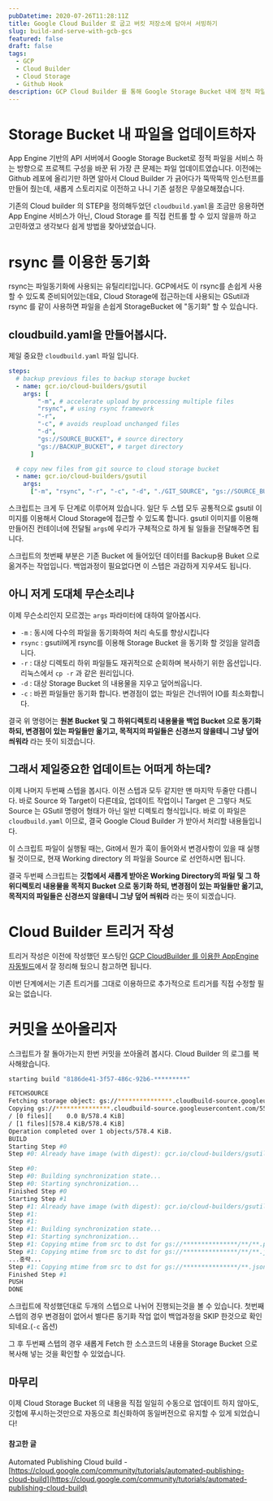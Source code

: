 ```yaml
---
pubDatetime: 2020-07-26T11:28:11Z
title: Google Cloud Builder 로 굽고 버킷 저장소에 담아서 서빙하기
slug: build-and-serve-with-gcb-gcs
featured: false
draft: false
tags:
  - GCP
  - Cloud Builder
  - Cloud Storage
  - Github Hook
description: GCP Cloud Builder 를 통해 Google Storage Bucket 내에 정적 파일을 자동으로 업데이트 하는 방법에 대하여 알아봅니다.
---
```


# Storage Bucket 내 파일을 업데이트하자

App Engine 기반의 API 서버에서 Google Storage Bucket로 정적 파일을 서비스 하는 방향으로 프로젝트 구성을 바꾼 뒤 가장 큰 문제는 파일 업데이트였습니다. 이전에는 Github 레포에 올리기만 하면 알아서 Cloud Builder 가 긁어다가 뚝딱뚝딱 인스턴프를 만들어 줬는데, 새롭게 스토리지로 이전하고 나니 기존 설정은 무쓸모해졌습니다.

기존의 Cloud builder 의 STEP을 정의해두었던 `cloudbuild.yaml`을 조금만 응용하면 App Engine 서비스가 아닌, Cloud Storage 를 직접 컨트롤 할 수 있지 않을까 하고 고민하였고 생각보다 쉽게 방법을 찾아냈었습니다.

# rsync 를 이용한 동기화

rsync는 파일동기화에 사용되는 유틸리티입니다. GCP에서도 이 rsync를 손쉽게 사용할 수 있도록 준비되어있는데요,
Cloud Storage에 접근하는데 사용되는 GSutil과 rsync 를 같이 사용하면 파일을 손쉽게 StorageBucket 에 "동기화" 할 수 있습니다.

## cloudbuild.yaml을 만들어봅시다.

제일 중요한 `cloudbuild.yaml` 파일 입니다.

```yaml
steps:
  # backup previous files to backup storage bucket
  - name: gcr.io/cloud-builders/gsutil
    args: [
        "-m", # accelerate upload by processing multiple files
        "rsync", # using rsync framework
        "-r",
        "-c", # avoids reupload unchanged files
        "-d",
        "gs://SOURCE_BUCKET", # source directory
        "gs://BACKUP_BUCKET", # target directory
      ]

  # copy new files from git source to cloud storage bucket
  - name: gcr.io/cloud-builders/gsutil
    args:
      ["-m", "rsync", "-r", "-c", "-d", "./GIT_SOURCE", "gs://SOURCE_BUCKET"]
```

스크립트는 크게 두 단계로 이루어져 있습니다. 일단 두 스텝 모두 공통적으로 gsutil 이미지를 이용해서 Cloud Storage에 접근할 수 있도록 합니다. gsutil 이미지를 이용해 만들어진 컨테이너에 전달될 `args`에 우리가 구체적으로 하게 될 일들을 전달해주면 됩니다.

스크립트의 첫번째 부분은 기존 Bucket 에 들어있던 데이터를 Backup용 Buket 으로 옮겨주는 작업입니다. 백업과정이 필요없다면 이 스텝은 과감하게 지우셔도 됩니다.

## 아니 저게 도대체 무슨소리냐

이제 무슨소리인지 모르겠는 `args` 파라미터에 대하여 알아봅시다.

- `-m` : 동시에 다수의 파일을 동기화하여 처리 속도를 향상시킵니다
- `rsync` : gsutil에게 rsync를 이용해 Storage Bucket 을 동기화 할 것임을 알려줍니다.
- `-r` : 대상 디렉토리 하위 파일들도 재귀적으로 순회하며 복사하기 위한 옵션입니다. 리눅스에서 `cp -r` 과 같은 원리입니다.
- `-d` : 대상 Storage Bucket 의 내용물을 지우고 덮어씌웁니다.
- `-c` : 바뀐 파일들만 동기화 합니다. 변경점이 없는 파일은 건너뛰어 IO를 최소화합니다.

결국 위 명령어는 **원본 Bucket 및 그 하위디렉토리 내용물을 백업 Bucket 으로 동기화 하되, 변경점이 있는 파일들만 옮기고, 목적지의 파일들은 신경쓰지 않을테니 그냥 덮어 씌워라** 라는 뜻이 되겠습니다.

## 그래서 제일중요한 업데이트는 어떠게 하는데?

이제 나머지 두번째 스텝을 봅시다.
이전 스텝과 모두 같지만 맨 마지막 두줄만 다릅니다. 바로 Source 와 Target이 다른데요, 업데이트 작업이니 Target 은 그렇다 쳐도 Source 는 GSutil 명령어 형태가 아닌 일반 디렉토리 형식입니다.
바로 이 파일은 `cloudbuild.yaml` 이므로, 결국 Google Cloud Builder 가 받아서 처리할 내용들입니다.

이 스크립트 파일이 실행될 때는, Git에서 뭔가 훅이 들어와서 변경사항이 있을 때 실행될 것이므로, 현재 Working directory 의 파일을 Source 로 선언하시면 됩니다.

결국 두번째 스크립트는 **깃헙에서 새롭게 받아온 Working Directory의 파일 및 그 하위디렉토리 내용물을 목적지 Bucket 으로 동기화 하되, 변경점이 있는 파일들만 옮기고, 목적지의 파일들은 신경쓰지 않을테니 그냥 덮어 씌워라** 라는 뜻이 되겠습니다.

# Cloud Builder 트리거 작성

트리거 작성은 이전에 작성했던 포스팅인 [GCP CloudBuilder 를 이용한 AppEngine 자동빌드](https://zerogyun.dev/2020/01/29/GAE%20%EC%9E%90%EB%8F%99%EB%B9%8C%EB%93%9C/)에서 잘 정리해 뒀으니 참고하면 됩니다.

이번 단계에서는 기존 트리거를 그대로 이용하므로 추가적으로 트리거를 직접 수정할 필요는 없습니다.

# 커밋을 쏘아올리자

스크립트가 잘 돌아가는지 한번 커밋을 쏘아올려 봅시다. Cloud Builder 의 로그를 복사해왔습니다.

```bash
starting build "8186de41-3f57-486c-92b6-*********"

FETCHSOURCE
Fetching storage object: gs://***************.cloudbuild-source.googleusercontent.com/55f3b2db0ee4220bbb71da3b50ce8c40c31b6fdd-f29bc344-7cf5-4828-855f-ad719c940eb9.tar.gz#***************
Copying gs://***************.cloudbuild-source.googleusercontent.com/55f3b2db0ee4220bbb71da3b50ce8c40c31b6fdd-f29bc344-7cf5-4828-855f-ad719c940eb9.tar.gz#***************...
/ [0 files][    0.0 B/578.4 KiB]
/ [1 files][578.4 KiB/578.4 KiB]
Operation completed over 1 objects/578.4 KiB.
BUILD
Starting Step #0
Step #0: Already have image (with digest): gcr.io/cloud-builders/gsutil

Step #0:
Step #0: Building synchronization state...
Step #0: Starting synchronization...
Finished Step #0
Starting Step #1
Step #1: Already have image (with digest): gcr.io/cloud-builders/gsutil
Step #1:
Step #1:
Step #1: Building synchronization state...
Step #1: Starting synchronization...
Step #1: Copying mtime from src to dst for gs://***************/**/**.pdf
Step #1: Copying mtime from src to dst for gs://***************/**/**.json
...중략...
Step #1: Copying mtime from src to dst for gs://***************/**.json
Finished Step #1
PUSH
DONE
```

스크립트에 작성했던대로 두개의 스텝으로 나뉘어 진행되는것을 볼 수 있습니다.
첫번째 스텝의 경우 변경점이 없어서 별다른 동기화 작업 없이 백업과정을 SKIP 한것으로 확인되네요.(`-c` 옵션)

그 후 두번째 스텝의 경우 새롭게 Fetch 한 소스코드의 내용을 Storage Bucket 으로 복사해 넣는 것을 확인할 수 있었습니다.

## 마무리

이제 Cloud Storage Bucket 의 내용을 직접 일일히 수동으로 업데이트 하지 않아도, 깃헙에 푸시하는것만으로 자동으로 최신화하여 동일버전으로 유지할 수 있게 되었습니다!

#### 참고한 글

Automated Publishing Cloud build - [https://cloud.google.com/community/tutorials/automated-publishing-cloud-build](https://cloud.google.com/community/tutorials/automated-publishing-cloud-build)
